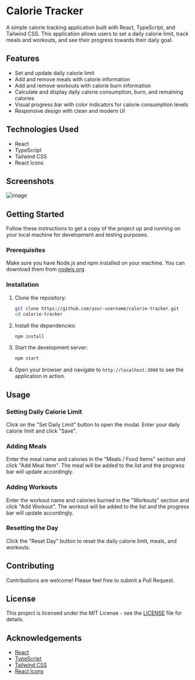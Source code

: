 # Calorie Tracker

A simple calorie tracking application built with React, TypeScript, and Tailwind CSS. This application allows users to set a daily calorie limit, track meals and workouts, and see their progress towards their daily goal.

## Features

- Set and update daily calorie limit
- Add and remove meals with calorie information
- Add and remove workouts with calorie burn information
- Calculate and display daily calorie consumption, burn, and remaining calories
- Visual progress bar with color indicators for calorie consumption levels
- Responsive design with clean and modern UI

## Technologies Used

- React
- TypeScript
- Tailwind CSS
- React Icons

## Screenshots

![image](https://github.com/chavez62/react-calorie-tracker-master/assets/67764701/b0dc2a98-358d-4f69-b2e0-962fc11ba885)

## Getting Started

Follow these instructions to get a copy of the project up and running on your local machine for development and testing purposes.

### Prerequisites

Make sure you have Node.js and npm installed on your machine. You can download them from [nodejs.org](https://nodejs.org/).

### Installation

1. Clone the repository:
    ```bash
    git clone https://github.com/your-username/calorie-tracker.git
    cd calorie-tracker
    ```

2. Install the dependencies:
    ```bash
    npm install
    ```

3. Start the development server:
    ```bash
    npm start
    ```

4. Open your browser and navigate to `http://localhost:3000` to see the application in action.

## Usage

### Setting Daily Calorie Limit

Click on the "Set Daily Limit" button to open the modal. Enter your daily calorie limit and click "Save".

### Adding Meals

Enter the meal name and calories in the "Meals / Food Items" section and click "Add Meal Item". The meal will be added to the list and the progress bar will update accordingly.

### Adding Workouts

Enter the workout name and calories burned in the "Workouts" section and click "Add Workout". The workout will be added to the list and the progress bar will update accordingly.

### Resetting the Day

Click the "Reset Day" button to reset the daily calorie limit, meals, and workouts.

## Contributing

Contributions are welcome! Please feel free to submit a Pull Request.

## License

This project is licensed under the MIT License - see the [LICENSE](LICENSE) file for details.

## Acknowledgements

- [React](https://reactjs.org/)
- [TypeScript](https://www.typescriptlang.org/)
- [Tailwind CSS](https://tailwindcss.com/)
- [React Icons](https://react-icons.github.io/react-icons/)

